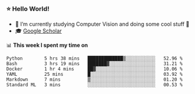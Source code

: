 ### ⭐️ Hello World!

<!--
**hologerry/hologerry** is a ✨ _special_ ✨ repository because its `README.md` (this file) appears on your GitHub profile.

Here are some ideas to get you started:

- 🔭 I’m currently working and studying on Computer Vision
- 🌱 I’m currently learning at Peking University
- 💬 Ask me about 
- 📫 How to reach me: E-mail
- 😄 Pronouns: he/his
- ⚡ Fun fact: Music is the Power
-->


- 🔭 I’m currently studying Computer Vision and doing some cool stuff 🤖
- 🎓 [Google Scholar](https://scholar.google.com/citations?user=3ykqW9wAAAAJ&hl=en)


📊 **This week I spent my time on**

<!--START_SECTION:waka-->

```text
Python        5 hrs 38 mins   █████████████▒░░░░░░░░░░░   52.96 %
Bash          3 hrs 19 mins   ███████▓░░░░░░░░░░░░░░░░░   31.21 %
Docker        1 hr 4 mins     ██▓░░░░░░░░░░░░░░░░░░░░░░   10.06 %
YAML          25 mins         █░░░░░░░░░░░░░░░░░░░░░░░░   03.92 %
Markdown      7 mins          ▒░░░░░░░░░░░░░░░░░░░░░░░░   01.20 %
Standard ML   3 mins          ░░░░░░░░░░░░░░░░░░░░░░░░░   00.53 %
```

<!--END_SECTION:waka-->
